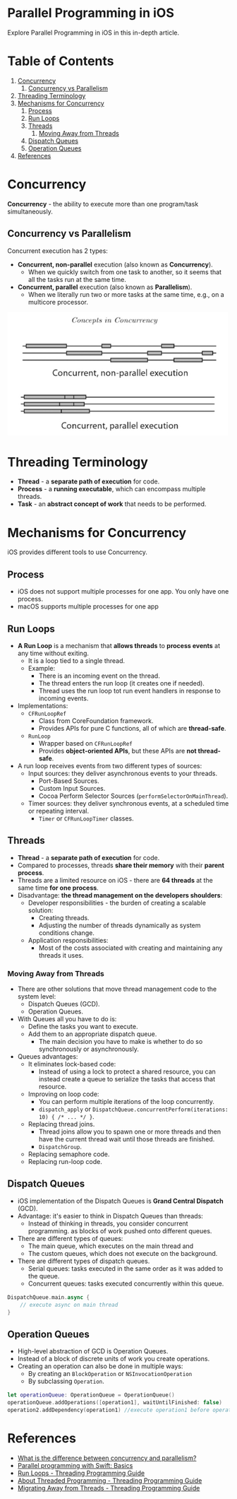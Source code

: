 # Parallel Programming in iOS

Explore Parallel Programming in iOS in this in-depth article.

# Table of Contents

1. [Concurrency](#concurrency)
    1. [Concurrency vs Parallelism](#concurrency_parallelism)
1. [Threading Terminology](#threading_terminology)
1. [Mechanisms for Concurrency](#mechanisms_for_concurrency)
    1. [Process](#process)
    1. [Run Loops](#run_loops)
    1. [Threads](#threads)
        1. [Moving Away from Threads](#threads_go_away)
    1. [Dispatch Queues](#dispatch_queues)
    1. [Operation Queues](#operation_queues)
1. [References](#references)

# Concurrency <a name="concurrency"></a>

**Concurrency** - the ability to execute more than one program/task simultaneously.

## Concurrency vs Parallelism <a name="concurrency_parallelism"></a>

Concurrent execution has 2 types: 
- **Concurrent, non-parallel** execution (also known as **Concurrency**).
    - When we quickly switch from one task to another, so it seems that all the tasks run at the same time.
- **Concurrent, parallel** execution (also known as **Parallelism**).
    - When we literally run two or more tasks at the same time, e.g., on a multicore processor.

<img src="images/concurrent concepts.jpg" width="500"/>

# Threading Terminology <a name="threading_terminology"></a>

- **Thread** - a **separate path of execution** for code.
- **Process** - a **running executable**, which can encompass multiple threads.
- **Task** - an **abstract concept of work** that needs to be performed.

# Mechanisms for Concurrency <a name="mechanisms_for_concurrency"></a>

iOS provides different tools to use Concurrency.

## Process <a name="process"></a>

- iOS does not support multiple processes for one app. You only have one process.
- macOS supports multiple processes for one app

## Run Loops <a name="run_loops"></a>

- **A Run Loop** is a mechanism that **allows threads** to **process events** at any time without exiting.
    - It is a loop tied to a single thread.
    - Example:
        - There is an incoming event on the thread.
        - The thread enters the run loop (it creates one if needed).
        - Thread uses the run loop tot run event handlers in response to incoming events.
- Implementations:
    - `CFRunLoopRef` 
        - Class from CoreFoundation framework.
        - Provides APIs for pure C functions, all of which are **thread-safe**.
    - `RunLoop` 
        - Wrapper based on `CFRunLoopRef` 
        - Provides **object-oriented APIs**, but these APIs are **not thread-safe**.
- A run loop receives events from two different types of sources:
    - Input sources: they deliver asynchronous events to your threads.
        - Port-Based Sources.
        - Custom Input Sources.
        - Cocoa Perform Selector Sources (`performSelectorOnMainThread`).
    - Timer sources: they deliver synchronous events, at a scheduled time or repeating interval.
        - `Timer` or `CFRunLoopTimer` classes.

## Threads <a name="threads"></a>

- **Thread** - a **separate path of execution** for code.
- Compared to processes, threads **share their memory** with their **parent process**.
- Threads are a limited resource on iOS - there are **64 threads** at the same time **for one process**.
- Disadvantage: **the thread management on the developers shoulders**:
    - Developer responsibilities - the burden of creating a scalable solution:
        - Creating threads.
        - Adjusting the number of threads dynamically as system conditions change.
    - Application responsibilities:
        - Most of the costs associated with creating and maintaining any threads it uses. 

### Moving Away from Threads <a name="threads_go_away"></a>

- There are other solutions that move thread management code to the system level:
    - Dispatch Queues (GCD).
    - Operation Queues.
- With Queues all you have to do is:
    - Define the tasks you want to execute.
    - Add them to an appropriate dispatch queue.
        - The main decision you have to make is whether to do so synchronously or asynchronously.
- Queues advantages:
    - It eliminates lock-based code:
        - Instead of using a lock to protect a shared resource, you can instead create a queue to serialize the tasks that access that resource. 
    - Improving on loop code:
        - You can perform multiple iterations of the loop concurrently.
        - `dispatch_apply` or `DispatchQueue.concurrentPerform(iterations: 10) { /* ... */ }`.
    - Replacing thread joins.
        - Thread joins allow you to spawn one or more threads and then have the current thread wait until those threads are finished.
        - `DispatchGroup`.
    - Replacing semaphore code.
    - Replacing run-loop code.

## Dispatch Queues <a name="dispatch_queues"></a>

- iOS implementation of the Dispatch Queues is **Grand Central Dispatch** (GCD).
- Advantage: it's easier to think in Dispatch Queues than threads:
    - Instead of thinking in threads, you consider concurrent programming. as blocks of work pushed onto different queues.
- There are different types of queues: 
    - The main queue, which executes on the main thread and 
    - The custom queues, which does not execute on the background.
- There are different types of dispatch queues. 
    - Serial queues: tasks executed in the same order as it was added to the queue. 
    - Concurrent queues: tasks executed concurrently within this queue.

```swift
DispatchQueue.main.async {
    // execute async on main thread
}
```

## Operation Queues <a name="operation_queues"></a>

- High-level abstraction of GCD is Operation Queues.
- Instead of a block of discrete units of work you create operations.
- Creating an operation can also be done in multiple ways:
    - By creating an `BlockOperation` or `NSInvocationOperation`
    - By subclassing `Operation`.
    
```swift
let operationQueue: OperationQueue = OperationQueue()
operationQueue.addOperations([operation1], waitUntilFinished: false)
operation2.addDependency(operation1) //execute operation1 before operation2
```

# References <a name="references"></a>
- [What is the difference between concurrency and parallelism?](https://stackoverflow.com/a/53215726/1136128)
- [Parallel programming with Swift: Basics](https://medium.com/@jan_olbrich/basics-of-parallel-programming-with-swift-93fee8425287)
- [Run Loops - Threading Programming Guide](https://developer.apple.com/library/archive/documentation/Cocoa/Conceptual/Multithreading/RunLoopManagement/RunLoopManagement.html)
- [About Threaded Programming - Threading Programming Guide](https://developer.apple.com/library/archive/documentation/Cocoa/Conceptual/Multithreading/AboutThreads/AboutThreads.html#//apple_ref/doc/uid/10000057i-CH6-SW2)
- [Migrating Away from Threads - Threading Programming Guide](https://developer.apple.com/library/archive/documentation/General/Conceptual/ConcurrencyProgrammingGuide/ThreadMigration/ThreadMigration.html#//apple_ref/doc/uid/TP40008091-CH105-SW1)
